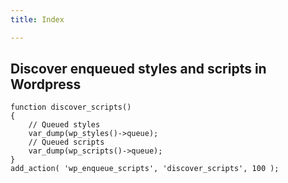 ```yaml
---
title: Index

---
```

## Discover enqueued styles and scripts in Wordpress

    function discover_scripts() 
    {
    	// Queued styles
    	var_dump(wp_styles()->queue);
        // Queued scripts
        var_dump(wp_scripts()->queue);
    }
    add_action( 'wp_enqueue_scripts', 'discover_scripts', 100 );